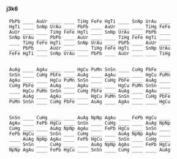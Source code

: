 #### j3k6 

     PbPb ____ AuUr ____ ____ TiHg FeFe HgTi ____ SnNp UrAu ____ 
     HgTi ____ SnNp UrAu ____ PbPb ____ AuUr ____ ____ TiHg FeFe 
     AuUr ____ ____ TiHg FeFe HgTi ____ SnNp UrAu ____ PbPb ____ 
     SnNp UrAu ____ PbPb ____ AuUr ____ ____ TiHg FeFe HgTi ____ 
     ____ TiHg FeFe HgTi ____ SnNp UrAu ____ PbPb ____ AuUr ____ 
     ____ PbPb ____ AuUr ____ ____ TiHg FeFe HgTi ____ SnNp UrAu 
     FeFe HgTi ____ SnNp UrAu ____ PbPb ____ AuUr ____ ____ TiHg 


     AuAg ____ AgAu ____ ____ HgCu PuMn SnSn ____ CuHg PbFe ____ 
     SnSn ____ CuHg PbFe ____ AuAg ____ AgAu ____ ____ HgCu PuMn 
     AgAu ____ ____ HgCu PuMn SnSn ____ CuHg PbFe ____ AuAg ____ 
     CuHg PbFe ____ AuAg ____ AgAu ____ ____ HgCu PuMn SnSn ____ 
     ____ HgCu PuMn SnSn ____ CuHg PbFe ____ AuAg ____ AgAu ____ 
     ____ AuAg ____ AgAu ____ ____ HgCu PuMn SnSn ____ CuHg PbFe 
     PuMn SnSn ____ CuHg PbFe ____ AuAg ____ AgAu ____ ____ HgCu 


     SnSn ____ CuHg ____ ____ AuAg NpNp AgAu ____ FePb HgCu ____ 
     AgAu ____ FePb HgCu ____ SnSn ____ CuHg ____ ____ AuAg NpNp 
     CuHg ____ ____ AuAg NpNp AgAu ____ FePb HgCu ____ SnSn ____ 
     FePb HgCu ____ SnSn ____ CuHg ____ ____ AuAg NpNp AgAu ____ 
     ____ AuAg NpNp AgAu ____ FePb HgCu ____ SnSn ____ CuHg ____ 
     ____ SnSn ____ CuHg ____ ____ AuAg NpNp AgAu ____ FePb HgCu 
     NpNp AgAu ____ FePb HgCu ____ SnSn ____ CuHg ____ ____ AuAg 

